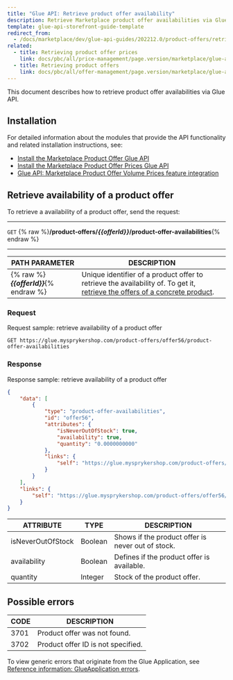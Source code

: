 ```yaml
---
title: "Glue API: Retrieve product offer availability"
description: Retrieve Marketplace product offer availabilities via Glue API
template: glue-api-storefront-guide-template
redirect_from:
  - /docs/marketplace/dev/glue-api-guides/202212.0/product-offers/retrieving-product-offer-availability.html
related:
  - title: Retrieving product offer prices
    link: docs/pbc/all/price-management/page.version/marketplace/glue-api-retrieve-product-offer-prices.html
  - title: Retrieving product offers
    link: docs/pbc/all/offer-management/page.version/marketplace/glue-api-retrieve-product-offers.html
---
```


This document describes how to retrieve product offer availabilities via Glue API.


## Installation

For detailed information about the modules that provide the API functionality and related installation instructions, see:
* [Install the Marketplace Product Offer Glue API](/docs/pbc/all/offer-management/{{page.version}}/marketplace/install-and-upgrade/install-glue-api/install-the-marketplace-product-offer-glue-api.html)
* [Install the Marketplace Product Offer Prices Glue API](/docs/pbc/all/price-management/{{page.version}}/marketplace/install-and-upgrade/install-glue-api/install-the-marketplace-product-offer-prices-glue-api.html)
* [Glue API: Marketplace Product Offer Volume Prices feature integration](/docs/pbc/all/price-management/{{page.version}}/marketplace/install-and-upgrade/install-glue-api/install-the-marketplace-product-offer-prices-glue-api.html)

## Retrieve availability of a product offer

To retrieve a availability of a product offer, send the request:

***
`GET` {% raw %}**/product-offers/*{{offerId}}*/product-offer-availabilities**{% endraw %}
***

| PATH PARAMETER | DESCRIPTION |
| ------------------ | ---------------------- |
| {% raw %}***{{offerId}}***{% endraw %} | Unique identifier of a product offer to retrieve the availability of. To get it, [retrieve the offers of a concrete product](/docs/pbc/all/product-information-management/{{page.version}}/marketplace/manage-using-glue-api/retrieve-product-offers-of-concrete-products.html). |

### Request

Request sample: retrieve availability of a product offer

`GET https://glue.mysprykershop.com/product-offers/offer56/product-offer-availabilities`

### Response

Response sample: retrieve availability of a product offer

```json
{
    "data": [
        {
            "type": "product-offer-availabilities",
            "id": "offer56",
            "attributes": {
                "isNeverOutOfStock": true,
                "availability": true,
                "quantity": "0.0000000000"
            },
            "links": {
                "self": "https://glue.mysprykershop.com/product-offers/offer56/product-offer-availabilities"
            }
        }
    ],
    "links": {
        "self": "https://glue.mysprykershop.com/product-offers/offer56/product-offer-availabilities"
    }
}
```

<a name="product-offer-availability-response-attributes"></a>

|ATTRIBUTE  |TYPE  |DESCRIPTION  |
|---------|---------|---------|
| isNeverOutOfStock          |  Boolean         | Shows if the product offer is never out of stock.          |
| availability          | Boolean          |Defines if the product offer is available.           |
| quantity          | Integer          |Stock of the product offer.           |


## Possible errors

| CODE | DESCRIPTION |
| - | -  |
| 3701     | Product offer was not found. |
| 3702     | Product offer ID is not specified. |

To view generic errors that originate from the Glue Application, see [Reference information: GlueApplication errors](/docs/scos/dev/glue-api-guides/{{page.version}}/old-glue-infrastructure/reference-information-glueapplication-errors.html).
